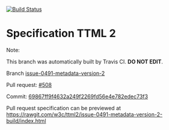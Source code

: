 [![Build Status](https://travis-ci.org/w3c/ttml2.svg?branch=issue-0491-metadata-version-2)](https://travis-ci.org/w3c/ttml2)


# Specification TTML 2


Note:


This branch was automatically built by Travis CI. <b>DO NOT EDIT</b>.


 Branch [issue-0491-metadata-version-2](https://github.com/w3c/ttml2/tree/issue-0491-metadata-version-2)


 Pull request: [#508](https://github.com/w3c/ttml2/pull/508)


 Commit: [69867ff9f4632a249f2269fd56e4e782edec73f3](https://github.com/w3c/ttml2/commit/69867ff9f4632a249f2269fd56e4e782edec73f3)

Pull request specification can be previewed at https://rawgit.com/w3c/ttml2/issue-0491-metadata-version-2-build/index.html



